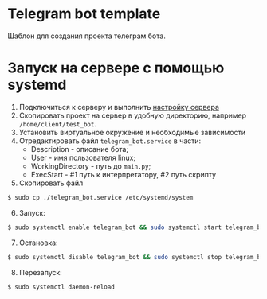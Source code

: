 # Telegram bot template
Шаблон для создания проекта телеграм бота.

# Запуск на сервере с помощью systemd

1. Подключиться к серверу и выполнить [настройку сервера](https://github.com/abanshikov/server_settings)
2. Скопировать проект на сервер в удобную директорию, например `/home/client/test_bot`. 
3. Установить виртуальное окружение и необходимые зависимости
4. Отредактировать файл `telegram_bot.service` в части:
     - Description - описание бота;
     - User - имя пользователя linux;
     - WorkingDirectory - путь до `main.py`;
     - ExecStart - #1 путь к интерпретатору, #2 путь скрипту
5. Скопировать файл
```bash
$ sudo cp ./telegram_bot.service /etc/systemd/system
```
6. Запуск:
```bash
$ sudo systemctl enable telegram_bot && sudo systemctl start telegram_bot && sudo systemctl status telegram_bot
```
7. Остановка:
 ```bash
$ sudo systemctl disable telegram_bot && sudo systemctl stop telegram_bot && sudo systemctl status telegram_bot
``` 
8. Перезапуск:
```bash
$ sudo systemctl daemon-reload
``` 